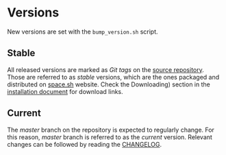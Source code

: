 # Versions

New versions are set with the `bump_version.sh` script.

## Stable  
All released versions are marked as _Git tags_ on the [source repository](https://gitlab.com/space-sh/space/tags). Those are referred to as _stable_ versions, which are the ones packaged and distributed on [space.sh](https://space.sh) website. Check the Downloading) section in the [installation document](doc/install.md) for download links.

## Current  
The _master_ branch on the repository is expected to regularly change. For this reason, _master_ branch is referred to as the _current_ version. Relevant changes can be followed by reading the [CHANGELOG](CHANGELOG.md).

